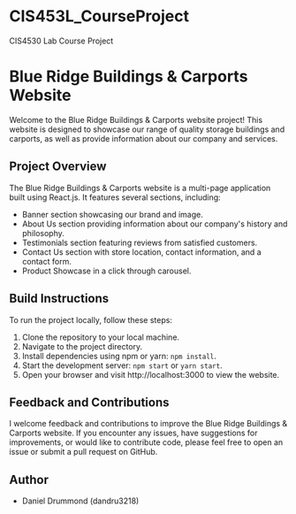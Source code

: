 # CIS453L_CourseProject
CIS4530 Lab Course Project

# Blue Ridge Buildings & Carports Website

Welcome to the Blue Ridge Buildings & Carports website project! This website is designed to showcase our range of quality storage buildings and carports, as well as provide information about our company and services.

## Project Overview

The Blue Ridge Buildings & Carports website is a multi-page application built using React.js. It features several sections, including:

- Banner section showcasing our brand and image.
- About Us section providing information about our company's history and philosophy.
- Testimonials section featuring reviews from satisfied customers.
- Contact Us section with store location, contact information, and a contact form.
- Product Showcase in a click through carousel.

## Build Instructions

To run the project locally, follow these steps:

1. Clone the repository to your local machine.
2. Navigate to the project directory.
3. Install dependencies using npm or yarn: `npm install`.
4. Start the development server: `npm start` or `yarn start`.
5. Open your browser and visit http://localhost:3000 to view the website.

## Feedback and Contributions

I welcome feedback and contributions to improve the Blue Ridge Buildings & Carports website. If you encounter any issues, have suggestions for improvements, or would like to contribute code, please feel free to open an issue or submit a pull request on GitHub.

## Author

- Daniel Drummond (dandru3218)

